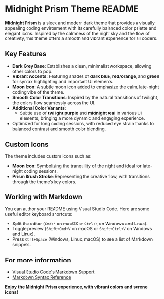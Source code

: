 # Midnight Prism Theme README

**Midnight Prism** is a sleek and modern dark theme that provides a visually appealing coding environment with its carefully balanced color palette and elegant icons. Inspired by the calmness of the night sky and the flow of creativity, this theme offers a smooth and vibrant experience for all coders.

## Key Features

- **Dark Grey Base**: Establishes a clean, minimalist workspace, allowing other colors to pop.
- **Vibrant Accents**: Featuring shades of **dark blue**, **red/orange**, and **green** for syntax highlighting and important UI elements.
- **Moon Icon**: A subtle moon icon added to emphasize the calm, late-night coding vibe of the theme.
- **Smooth Color Transitions**: Inspired by the natural transitions of twilight, the colors flow seamlessly across the UI.
- **Additional Color Variants**:
  - Subtle use of **twilight purple** and **midnight teal** in various UI elements, bringing a more dynamic and engaging experience.
- Optimized for long coding sessions, with reduced eye strain thanks to balanced contrast and smooth color blending.

## Custom Icons

The theme includes custom icons such as:

- **Moon Icon**: Symbolizing the tranquility of the night and ideal for late-night coding sessions.
- **Prism Brush Stroke**: Representing the creative flow, with transitions through the theme’s key colors.

## Working with Markdown

You can author your README using Visual Studio Code. Here are some useful editor keyboard shortcuts:

- Split the editor (`Cmd+\` on macOS or `Ctrl+\` on Windows and Linux).
- Toggle preview (`Shift+Cmd+V` on macOS or `Shift+Ctrl+V` on Windows and Linux).
- Press `Ctrl+Space` (Windows, Linux, macOS) to see a list of Markdown snippets.

## For more information

- [Visual Studio Code's Markdown Support](http://code.visualstudio.com/docs/languages/markdown)
- [Markdown Syntax Reference](https://help.github.com/articles/markdown-basics/)

**Enjoy the Midnight Prism experience, with vibrant colors and serene icons!**
